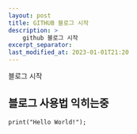 ```yaml
---
layout: post
title: GITHUB 블로그 시작
description: >
    github 블로그 시작
excerpt_separator: 
last_modified_at: 2023-01-01T21:20
---
```


블로그 시작

## 블로그 사용법 익히는중

```
print("Hello World!");
```